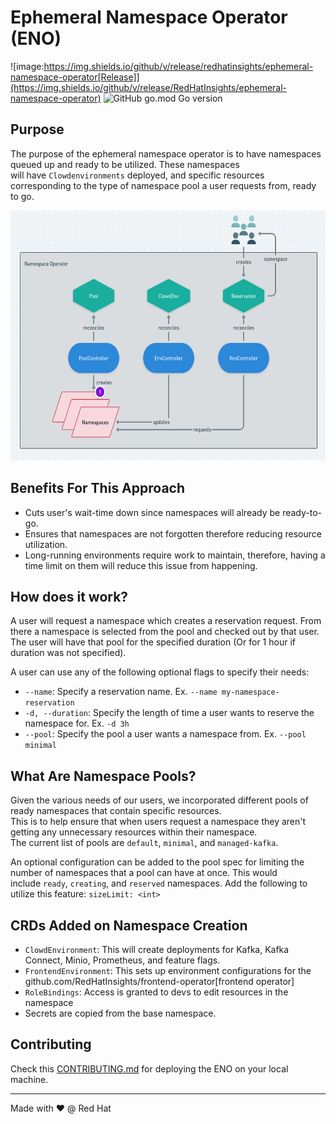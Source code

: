 # Ephemeral Namespace Operator (ENO)

![image:https://img.shields.io/github/v/release/redhatinsights/ephemeral-namespace-operator[Release]](https://img.shields.io/github/v/release/RedHatInsights/ephemeral-namespace-operator)
![GitHub go.mod Go version](https://img.shields.io/github/go-mod/go-version/RedHatInsights/ephemeral-namespace-operator)

## Purpose
The purpose of the ephemeral namespace operator is to have namespaces queued up and ready to be utilized. These namespaces  
will have `Clowdenvironments` deployed, and specific resources corresponding to the type of namespace pool a user requests from, ready to go.  

<p align="center">
  <img width="600" height="400" src="operator_diagram.png">
</p>

## Benefits For This Approach
- Cuts user's wait-time down since namespaces will already be ready-to-go.
- Ensures that namespaces are not forgotten therefore reducing resource utilization.
- Long-running environments require work to maintain, therefore, having a time limit on them will reduce this issue from happening.

## How does it work?
A user will request a namespace which creates a reservation request. From there a namespace is selected from the pool and checked out by that user.  
The user will have that pool for the specified duration (Or for 1 hour if duration was not specified).

A user can use any of the following optional flags to specify their needs:

- `--name`: Specify a reservation name. Ex. `--name my-namespace-reservation`
- `-d, --duration`: Specify the length of time a user wants to reserve the namespace for. Ex. `-d 3h`
- `--pool`: Specify the pool a user wants a namespace from. Ex. `--pool minimal`

## What Are Namespace Pools?
Given the various needs of our users, we incorporated different pools of ready namespaces that contain specific resources.  
This is to help ensure that when users request a namespace they aren't getting any unnecessary resources within their namespace.  
The current list of pools are `default`, `minimal`, and `managed-kafka`.

An optional configuration can be added to the pool spec for limiting the number of namespaces that a pool can have at once. This would  
include `ready`, `creating`, and `reserved` namespaces. Add the following to utilize this feature: `sizeLimit: <int>`

## CRDs Added on Namespace Creation

- `ClowdEnvironment`:  This will create deployments for Kafka, Kafka Connect, Minio, Prometheus, and feature flags.  
- `FrontendEnvironment`: This sets up environment configurations for the github.com/RedHatInsights/frontend-operator[frontend operator]  
- `RoleBindings`: Access is granted to devs to edit resources in the namespace  
- Secrets are copied from the base namespace.  

## Contributing

Check this [CONTRIBUTING.md](CONTRIBUTING.md) for deploying the ENO on your local machine.

---
Made with ❤️ @ Red Hat
